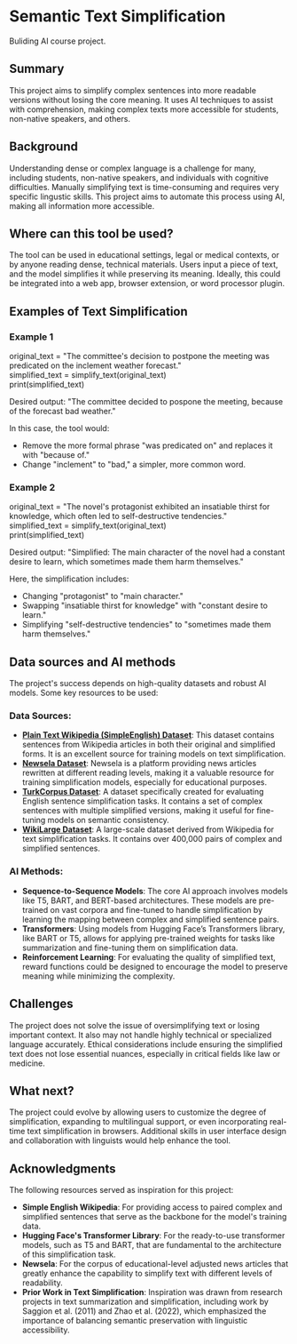 <!-- This is the markdown template for the final project of the Building AI course, 
created by Reaktor Innovations and University of Helsinki. 
Copy the template, paste it to your GitHub README and edit! -->

# Semantic Text Simplification

Buliding AI course project.

## Summary

This project aims to simplify complex sentences into more readable versions without losing the core meaning. It uses AI techniques to assist with comprehension, making complex texts more accessible for students, non-native speakers, and others.

## Background

Understanding dense or complex language is a challenge for many, including students, non-native speakers, and individuals with cognitive difficulties. Manually simplifying text is time-consuming and requires very specific lingustic skills. This project aims to automate this process using AI, making all information more accessible.

## Where can this tool be used?

The tool can be used in educational settings, legal or medical contexts, or by anyone reading dense, technical materials. Users input a piece of text, and the model simplifies it while preserving its meaning. Ideally, this could be integrated into a web app, browser extension, or word processor plugin.

## Examples of Text Simplification

### Example 1

original_text = "The committee's decision to postpone the meeting was predicated on the inclement weather forecast."\
simplified_text = simplify_text(original_text)\
print(simplified_text)

Desired output: "The committee decided to pospone the meeting, because of the forecast bad weather."

In this case, the tool would:
* Remove the more formal phrase "was predicated on" and replaces it with "because of."
* Change "inclement" to "bad," a simpler, more common word.

### Example 2

original_text = "The novel's protagonist exhibited an insatiable thirst for knowledge, which often led to self-destructive tendencies."\
simplified_text = simplify_text(original_text)\
print(simplified_text)

Desired output: "Simplified: The main character of the novel had a constant desire to learn, which sometimes made them harm themselves."

Here, the simplification includes:
* Changing "protagonist" to "main character."
* Swapping "insatiable thirst for knowledge" with "constant desire to learn."
* Simplifying "self-destructive tendencies" to "sometimes made them harm themselves."

## Data sources and AI methods

The project's success depends on high-quality datasets and robust AI models. Some key resources to be used:

### Data Sources:

* **[Plain Text Wikipedia (SimpleEnglish) Dataset](https://www.kaggle.com/datasets/ffatty/plain-text-wikipedia-simpleenglish)**: This dataset contains sentences from Wikipedia articles in both their original and simplified forms. It is an excellent source for training models on text simplification.
* **[Newsela Dataset](https://paperswithcode.com/dataset/newsela)**: Newsela is a platform providing news articles rewritten at different reading levels, making it a valuable resource for training simplification models, especially for educational purposes.
* **[TurkCorpus Dataset](https://paperswithcode.com/dataset/turkcorpus)**: A dataset specifically created for evaluating English sentence simplification tasks. It contains a set of complex sentences with multiple simplified versions, making it useful for fine-tuning models on semantic consistency.
* **[WikiLarge Dataset](https://paperswithcode.com/dataset/wikilarge)**: A large-scale dataset derived from Wikipedia for text simplification tasks. It contains over 400,000 pairs of complex and simplified sentences.

### AI Methods:

* **Sequence-to-Sequence Models**: The core AI approach involves models like T5, BART, and BERT-based architectures. These models are pre-trained on vast corpora and fine-tuned to handle simplification by learning the mapping between complex and simplified sentence pairs.
* **Transformers**: Using models from Hugging Face’s Transformers library, like BART or T5, allows for applying pre-trained weights for tasks like summarization and fine-tuning them on simplification data.
* **Reinforcement Learning**: For evaluating the quality of simplified text, reward functions could be designed to encourage the model to preserve meaning while minimizing the complexity.

## Challenges

The project does not solve the issue of oversimplifying text or losing important context. It also may not handle highly technical or specialized language accurately. Ethical considerations include ensuring the simplified text does not lose essential nuances, especially in critical fields like law or medicine.

## What next?

The project could evolve by allowing users to customize the degree of simplification, expanding to multilingual support, or even incorporating real-time text simplification in browsers. Additional skills in user interface design and collaboration with linguists would help enhance the tool.

## Acknowledgments

The following resources served as inspiration for this project:

* **Simple English Wikipedia**: For providing access to paired complex and simplified sentences that serve as the backbone for the model's training data.
* **Hugging Face's Transformer Library**: For the ready-to-use transformer models, such as T5 and BART, that are fundamental to the architecture of this simplification task.
* **Newsela**: For the corpus of educational-level adjusted news articles that greatly enhance the capability to simplify text with different levels of readability.
* **Prior Work in Text Simplification**: Inspiration was drawn from research projects in text summarization and simplification, including work by Saggion et al. (2011) and Zhao et al. (2022), which emphasized the importance of balancing semantic preservation with linguistic accessibility.
